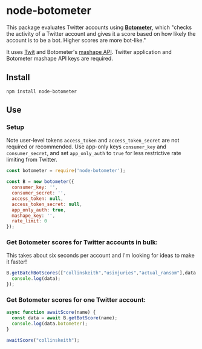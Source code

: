 # node-botometer

This package evaluates Twitter accounts using **[Botometer](https://botometer.iuni.iu.edu/#!/)**, which "checks the activity of a Twitter account and gives it a score based on how likely the account is to be a bot. Higher scores are more bot-like."

It uses [Twit](https://github.com/ttezel/twit) and Botometer's [mashape API](https://market.mashape.com/OSoMe/botometer). Twitter application and Botometer mashape API keys are required.

## Install

`npm install node-botometer`

## Use

### Setup

Note user-level tokens `access_token` and `access_token_secret` are not required or recommended. Use app-only keys `consumer_key` and `consumer_secret`, and set `app_only_auth` to `true` for less restrictive rate limiting from Twitter.

```js
const botometer = require('node-botometer');

const B = new botometer({
  consumer_key: '',
  consumer_secret: '',
  access_token: null,
  access_token_secret: null,
  app_only_auth: true,
  mashape_key: '',
  rate_limit: 0
});
```

### Get Botometer scores for Twitter accounts in bulk:

This takes about six seconds per account and I'm looking for ideas to make it faster!

```js
B.getBatchBotScores(["collinskeith","usinjuries","actual_ransom"],data => {
  console.log(data);
});
```

### Get Botometer scores for one Twitter account:
```js
async function awaitScore(name) {
  const data = await B.getBotScore(name);
  console.log(data.botometer);
}

awaitScore("collinskeith");
```
